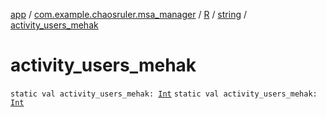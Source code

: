 [app](../../../index.md) / [com.example.chaosruler.msa_manager](../../index.md) / [R](../index.md) / [string](index.md) / [activity_users_mehak](.)

# activity_users_mehak

`static val activity_users_mehak: `[`Int`](https://kotlinlang.org/api/latest/jvm/stdlib/kotlin/-int/index.html)
`static val activity_users_mehak: `[`Int`](https://kotlinlang.org/api/latest/jvm/stdlib/kotlin/-int/index.html)